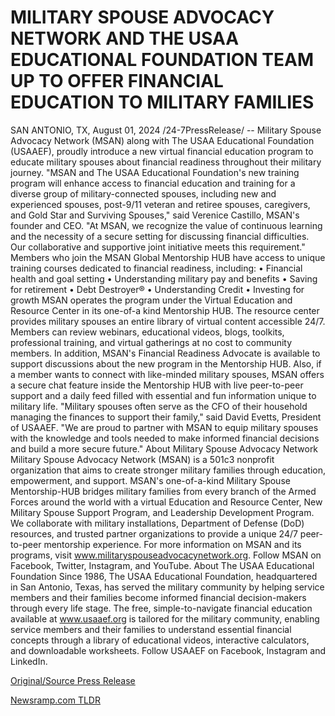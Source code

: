 # MILITARY SPOUSE ADVOCACY NETWORK AND THE USAA EDUCATIONAL FOUNDATION TEAM UP TO OFFER FINANCIAL EDUCATION TO MILITARY FAMILIES

SAN ANTONIO, TX, August 01, 2024 /24-7PressRelease/ -- Military Spouse Advocacy Network (MSAN) along with The USAA Educational Foundation (USAAEF), proudly introduce a new virtual financial education program to educate military spouses about financial readiness throughout their military journey.   "MSAN and The USAA Educational Foundation's new training program will enhance access to financial education and training for a diverse group of military-connected spouses, including new and experienced spouses, post-9/11 veteran and retiree spouses, caregivers, and Gold Star and Surviving Spouses," said Verenice Castillo, MSAN's founder and CEO. "At MSAN, we recognize the value of continuous learning and the necessity of a secure setting for discussing financial difficulties. Our collaborative and supportive joint initiative meets this requirement."   Members who join the MSAN Global Mentorship HUB have access to unique training courses dedicated to financial readiness, including:   • Financial health and goal setting  • Understanding military pay and benefits  • Saving for retirement  • Debt Destroyer®  • Understanding Credit  • Investing for growth  MSAN operates the program under the Virtual Education and Resource Center in its one-of-a kind Mentorship HUB. The resource center provides military spouses an entire library of virtual content accessible 24/7. Members can review webinars, educational videos, blogs, toolkits, professional training, and virtual gatherings at no cost to community members. In addition, MSAN's Financial Readiness Advocate is available to support discussions about the new program in the Mentorship HUB.   Also, if a member wants to connect with like-minded military spouses, MSAN offers a secure chat feature inside the Mentorship HUB with live peer-to-peer support and a daily feed filled with essential and fun information unique to military life.   "Military spouses often serve as the CFO of their household managing the finances to support their family," said David Evetts, President of USAAEF. "We are proud to partner with MSAN to equip military spouses with the knowledge and tools needed to make informed financial decisions and build a more secure future."   About Military Spouse Advocacy Network  Military Spouse Advocacy Network (MSAN) is a 501c3 nonprofit organization that aims to create stronger military families through education, empowerment, and support. MSAN's one-of-a-kind Military Spouse Mentorship-HUB bridges military families from every branch of the Armed Forces around the world with a virtual Education and Resource Center, New Military Spouse Support Program, and Leadership Development Program. We collaborate with military installations, Department of Defense (DoD) resources, and trusted partner organizations to provide a unique 24/7 peer-to-peer mentorship experience. For more information on MSAN and its programs, visit www.militaryspouseadvocacynetwork.org. Follow MSAN on Facebook, Twitter, Instagram, and YouTube.   About The USAA Educational Foundation  Since 1986, The USAA Educational Foundation, headquartered in San Antonio, Texas, has served the military community by helping service members and their families become informed financial decision-makers through every life stage. The free, simple-to-navigate financial education available at www.usaaef.org is tailored for the military community, enabling service members and their families to understand essential financial concepts through a library of educational videos, interactive calculators, and downloadable worksheets. Follow USAAEF on Facebook, Instagram and LinkedIn. 

[Original/Source Press Release](https://www.24-7pressrelease.com/press-release/512978/military-spouse-advocacy-network-and-the-usaa-educational-foundation-team-up-to-offer-financial-education-to-military-families) 

[Newsramp.com TLDR](https://newsramp.com/None) 